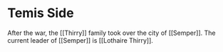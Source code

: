 # Temis Side
After the war, the [[Thirry]] family took over the city of [[Semper]]. The current leader of [[Semper]] is [[Lothaire Thirry]].